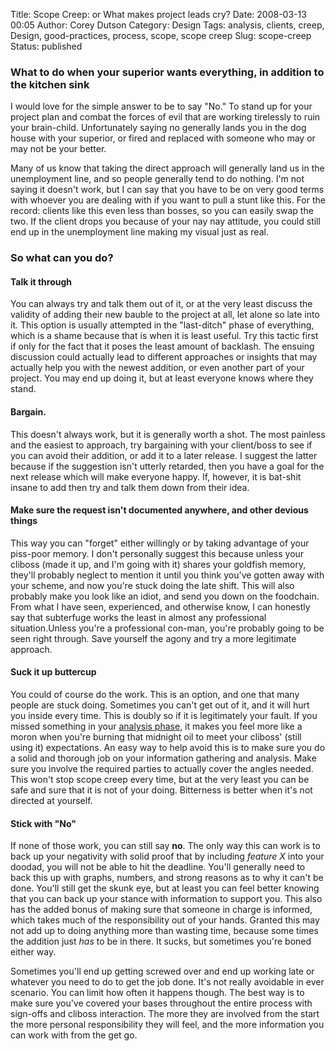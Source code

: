 Title: Scope Creep: or What makes project leads cry?
Date: 2008-03-13 00:05
Author: Corey Dutson
Category: Design
Tags: analysis, clients, creep, Design, good-practices, process, scope, scope creep
Slug: scope-creep
Status: published

### What to do when your superior wants everything, in addition to the kitchen sink

I would love for the simple answer to be to say "No." To stand up for
your project plan and combat the forces of evil that are working
tirelessly to ruin your brain-child. Unfortunately saying no generally
lands you in the dog house with your superior, or fired and replaced
with someone who may or may not be your better.

Many of us know that taking the direct approach will generally land us
in the unemployment line, and so people generally tend to do nothing.
I'm not saying it doesn't work, but I can say that you have to be on
very good terms with whoever you are dealing with if you want to pull a
stunt like this. For the record: clients like this even less than
bosses, so you can easily swap the two. If the client drops you because
of your nay nay attitude, you could still end up in the unemployment
line making my visual just as real.

### So what can you do?

#### Talk it through

You can always try and talk them out of it, or at the very least discuss
the validity of adding their new bauble to the project at all, let alone
so late into it. This option is usually attempted in the "last-ditch"
phase of everything, which is a shame because that is when it is least
useful. Try this tactic first if only for the fact that it poses the
least amount of backlash. The ensuing discussion could actually lead to
different approaches or insights that may actually help you with the
newest addition, or even another part of your project. You may end up
doing it, but at least everyone knows where they stand.

#### Bargain.

This doesn't always work, but it is generally worth a shot. The most
painless and the easiest to approach, try bargaining with your
client/boss to see if you can avoid their addition, or add it to a later
release. I suggest the latter because if the suggestion isn't utterly
retarded, then you have a goal for the next release which will make
everyone happy. If, however, it is bat-shit insane to add then try and
talk them down from their idea.



#### Make sure the request isn't documented anywhere, and other devious things

This way you can "forget" either willingly or by taking advantage of
your piss-poor memory. I don't personally suggest this because unless
your cliboss (made it up, and I'm going with it) shares your goldfish
memory, they'll probably neglect to mention it until you think you've
gotten away with your scheme, and now you're stuck doing the late shift.
This will also probably make you look like an idiot, and send you down
on the foodchain. From what I have seen, experienced, and otherwise
know, I can honestly say that subterfuge works the least in almost any
professional situation.Unless you're a professional con-man, you're
probably going to be seen right through. Save yourself the agony and try
a more legitimate approach.

#### Suck it up buttercup

You could of course do the work. This is an option, and one that many
people are stuck doing. Sometimes you can't get out of it, and it will
hurt you inside every time. This is doubly so if it is legitimately your
fault. If you missed something in your [analysis
phase]({filename}respect-the-process-damnit.md "Respect the Process, Damnit"),
it makes you feel more like a moron when you're burning that midnight
oil to meet your cliboss' (still using it) expectations. An easy way to
help avoid this is to make sure you do a solid and thorough job on your
information gathering and analysis. Make sure you involve the required
parties to actually cover the angles needed. This won't stop scope creep
every time, but at the very least you can be safe and sure that it is
not of your doing. Bitterness is better when it's not directed at
yourself.

#### Stick with "No"

If none of those work, you can still say **no**. The only way this can
work is to back up your negativity with solid proof that by including
*feature X* into your doodad, you will not be able to hit the deadline.
You'll generally need to back this up with graphs, numbers, and strong
reasons as to why it can't be done. You'll still get the skunk eye, but
at least you can feel better knowing that you can back up your stance
with information to support you. This also has the added bonus of making
sure that someone in charge is informed, which takes much of the
responsibility out of your hands. Granted this may not add up to doing
anything more than wasting time, because some times the addition just
*has* to be in there. It sucks, but sometimes you're boned either way.

Sometimes you'll end up getting screwed over and end up working late or
whatever you need to do to get the job done. It's not really avoidable
in ever scenario. You can limit how often it happens though. The best
way is to make sure you've covered your bases throughout the entire
process with sign-offs and cliboss interaction. The more they are
involved from the start the more personal responsibility they will feel,
and the more information you can work with from the get go.
